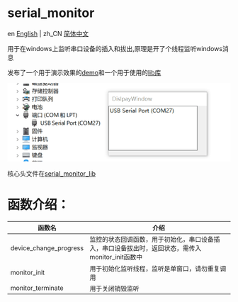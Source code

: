 # serial_monitor
en [English](README.md) | zh_CN [简体中文](readme/README.zh_CN.md)

用于在windows上监听串口设备的插入和拔出,原理是开了个线程监听windows消息

发布了一个用于演示效果的[demo](https://github.com/BaoZR/serial_monitor/releases/tag/ui-demo)和一个用于使用的[lib库](https://github.com/BaoZR/serial_monitor/releases/tag/lib)

![image](demo.gif)

核心头文件在[serial_monitor_lib](/source/lib/serial_monitor_lib.h)
# 函数介绍：
函数名     | 介绍
-------- | -----
device_change_progress | 监控的状态回调函数，用于初始化，串口设备插入，串口设备拔出时，返回状态，需传入monitor_init函数中
monitor_init | 用于初始化监听线程，监听是单窗口，请勿重复调用
monitor_terminate | 用于关闭销毁监听
